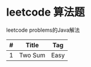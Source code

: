 # leetcode 算法题

leetcode problems的Java解法


| # | Title | Tag |
| --- | --- | --- |
| 1 | Two Sum | Easy |




